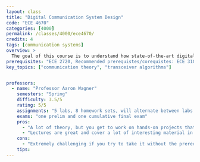 ```yaml
---
layout: class
title: "Digital Communication System Design"
code: "ECE 4670"
categories: [4000]
permalink: /classes/4000/ece4670/
credits: 4
tags: [communication systems]
overview: >
  The goal of this course is to understand how state-of-the-art digital communication systems are designed and why they are designed in the way they are. The course will cover communication theory, transceiver algorithms that enable reliable communication, wireless channels, and modern communication standards (such as 3GPP LTE and WiFi). The students will design a working audio-band communication system that relies on orthogonal frequency-division multiplexing (OFDM).
prerequisites: "ECE 2720, Recommended prerequistes/corequistes: ECE 3100 and ECE 3250"
key_topics: ["communication theory", "transceiver algorithms"]


professors:
  - name: "Professor Aaron Wagner"
    semesters: "Spring"
    difficulty: 3.5/5
    rating: 5/5
    assignments: "5 labs, 8 homework sets, will alternate between labs and homework sets (never due in the same week)"
    exams: "one prelim and one cumulative final exam"
    pros:
      - "A lot of theory, but you get to work on hands-on projects that allow you to design digital communication systems over physical channels using a server-based system called CommCloud that was designed specifically for the course"
      - "Lectures are great and cover a lot of interesting material in the class"
    cons:
      - "Extremely challenging if you try to take it without the prereqs and coreqs, since the material from ECE 3250 and ECE 3100 is the foundation for all of the analysis in this class."
    tips:
---
```

